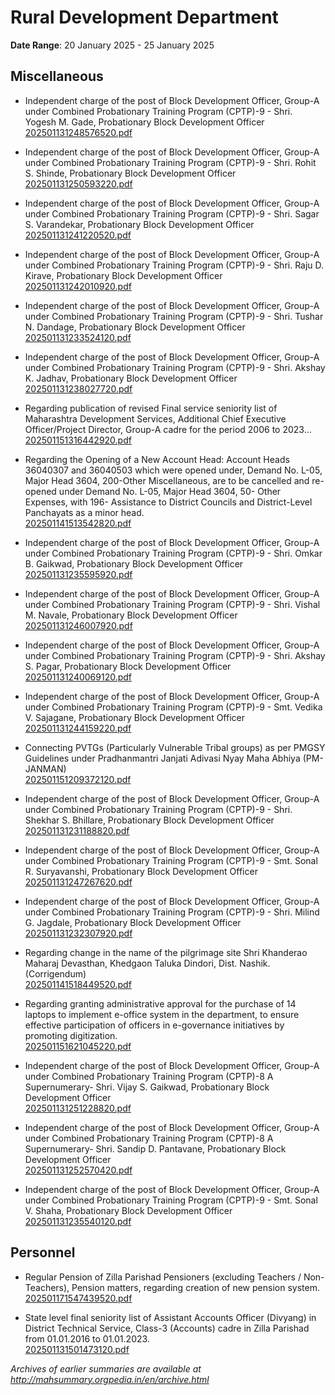# Rural Development Department

**Date Range**: 20 January 2025 - 25 January 2025


## Miscellaneous
- Independent charge of the post of Block Development Officer, Group-A under Combined Probationary Training Program (CPTP)-9 - Shri. Yogesh M. Gade, Probationary Block Development Officer\
  [202501131248576520.pdf](https://gr.maharashtra.gov.in/Site/Upload/Government%20Resolutions/English/202501131248576520.pdf)

- Independent charge of the post of Block Development Officer, Group-A under Combined Probationary Training Program (CPTP)-9 - Shri. Rohit S. Shinde, Probationary Block Development Officer\
  [202501131250593220.pdf](https://gr.maharashtra.gov.in/Site/Upload/Government%20Resolutions/English/202501131250593220.pdf)

- Independent charge of the post of Block Development Officer, Group-A under Combined Probationary Training Program (CPTP)-9 - Shri. Sagar S. Varandekar, Probationary Block Development Officer\
  [202501131241220520.pdf](https://gr.maharashtra.gov.in/Site/Upload/Government%20Resolutions/English/202501131241220520.pdf)

- Independent charge of the post of Block Development Officer, Group-A under Combined Probationary Training Program (CPTP)-9 - Shri. Raju D. Kirave, Probationary Block Development Officer\
  [202501131242010920.pdf](https://gr.maharashtra.gov.in/Site/Upload/Government%20Resolutions/English/202501131242010920.pdf)

- Independent charge of the post of Block Development Officer, Group-A under Combined Probationary Training Program (CPTP)-9 - Shri. Tushar N. Dandage, Probationary Block Development Officer\
  [202501131233524120.pdf](https://gr.maharashtra.gov.in/Site/Upload/Government%20Resolutions/English/202501131233524120.pdf)

- Independent charge of the post of Block Development Officer, Group-A under Combined Probationary Training Program (CPTP)-9 - Shri. Akshay K. Jadhav, Probationary Block Development Officer\
  [202501131238027720.pdf](https://gr.maharashtra.gov.in/Site/Upload/Government%20Resolutions/English/202501131238027720.pdf)

- Regarding publication of revised Final service seniority list of Maharashtra Development Services, Additional Chief Executive Officer/Project Director, Group-A cadre for the period 2006 to 2023...\
  [202501151316442920.pdf](https://gr.maharashtra.gov.in/Site/Upload/Government%20Resolutions/English/202501151316442920.pdf)

- Regarding the Opening of a New Account Head:  Account Heads 36040307 and 36040503 which were opened under, Demand No. L-05, Major Head 3604, 200-Other Miscellaneous, are to be cancelled and re-opened under Demand No. L-05, Major Head 3604, 50- Other Expenses, with 196- Assistance to District Councils and District-Level Panchayats as a minor head.\
  [202501141513542820.pdf](https://gr.maharashtra.gov.in/Site/Upload/Government%20Resolutions/English/202501141513542820.pdf)

- Independent charge of the post of Block Development Officer, Group-A under Combined Probationary Training Program (CPTP)-9 - Shri. Omkar B. Gaikwad, Probationary Block Development Officer\
  [202501131235595920.pdf](https://gr.maharashtra.gov.in/Site/Upload/Government%20Resolutions/English/202501131235595920.pdf)

- Independent charge of the post of Block Development Officer, Group-A under Combined Probationary Training Program (CPTP)-9 - Shri. Vishal M. Navale, Probationary Block Development Officer\
  [202501131246007920.pdf](https://gr.maharashtra.gov.in/Site/Upload/Government%20Resolutions/English/202501131246007920.pdf)

- Independent charge of the post of Block Development Officer, Group-A under Combined Probationary Training Program (CPTP)-9 - Shri. Akshay S. Pagar, Probationary Block Development Officer\
  [202501131240069120.pdf](https://gr.maharashtra.gov.in/Site/Upload/Government%20Resolutions/English/202501131240069120.pdf)

- Independent charge of the post of Block Development Officer, Group-A under Combined Probationary Training Program (CPTP)-9 - Smt. Vedika V. Sajagane, Probationary Block Development Officer\
  [202501131244159220.pdf](https://gr.maharashtra.gov.in/Site/Upload/Government%20Resolutions/English/202501131244159220.pdf)

- Connecting PVTGs (Particularly Vulnerable Tribal groups) as per PMGSY Guidelines under Pradhanmantri Janjati Adivasi Nyay Maha Abhiya (PM-JANMAN)\
  [202501151209372120.pdf](https://gr.maharashtra.gov.in/Site/Upload/Government%20Resolutions/English/202501151209372120.pdf)

- Independent charge of the post of Block Development Officer, Group-A under Combined Probationary Training Program (CPTP)-9 - Shri. Shekhar S. Bhillare, Probationary Block Development Officer\
  [202501131231188820.pdf](https://gr.maharashtra.gov.in/Site/Upload/Government%20Resolutions/English/202501131231188820.pdf)

- Independent charge of the post of Block Development Officer, Group-A under Combined Probationary Training Program (CPTP)-9 - Smt. Sonal R. Suryavanshi, Probationary Block Development Officer\
  [202501131247267620.pdf](https://gr.maharashtra.gov.in/Site/Upload/Government%20Resolutions/English/202501131247267620.pdf)

- Independent charge of the post of Block Development Officer, Group-A under Combined Probationary Training Program (CPTP)-9 - Shri. Milind G. Jagdale, Probationary Block Development Officer\
  [202501131232307920.pdf](https://gr.maharashtra.gov.in/Site/Upload/Government%20Resolutions/English/202501131232307920.pdf)

- Regarding change in the name of the pilgrimage site Shri Khanderao Maharaj Devasthan, Khedgaon Taluka Dindori, Dist. Nashik. (Corrigendum)\
  [202501141518449520.pdf](https://gr.maharashtra.gov.in/Site/Upload/Government%20Resolutions/English/202501141518449520.pdf)

- Regarding granting administrative approval for the purchase of 14 laptops to implement e-office system in the department, to ensure effective participation of officers in e-governance initiatives by promoting digitization.\
  [202501151621045220.pdf](https://gr.maharashtra.gov.in/Site/Upload/Government%20Resolutions/English/202501151621045220.pdf)

- Independent charge of the post of Block Development Officer, Group-A under Combined Probationary Training Program (CPTP)-8 A Supernumerary- Shri. Vijay S. Gaikwad, Probationary Block Development Officer\
  [202501131251228820.pdf](https://gr.maharashtra.gov.in/Site/Upload/Government%20Resolutions/English/202501131251228820.pdf)

- Independent charge of the post of Block Development Officer, Group-A under Combined Probationary Training Program (CPTP)-8 A Supernumerary- Shri. Sandip D. Pantavane, Probationary Block Development Officer\
  [202501131252570420.pdf](https://gr.maharashtra.gov.in/Site/Upload/Government%20Resolutions/English/202501131252570420.pdf)

- Independent charge of the post of Block Development Officer, Group-A under Combined Probationary Training Program (CPTP)-9 - Smt. Sonal V. Shaha, Probationary Block Development Officer\
  [202501131235540120.pdf](https://gr.maharashtra.gov.in/Site/Upload/Government%20Resolutions/English/202501131235540120.pdf)

## Personnel
- Regular Pension of Zilla Parishad Pensioners (excluding Teachers / Non-Teachers),  Pension matters, regarding creation of new pension system.\
  [202501171547439520.pdf](https://gr.maharashtra.gov.in/Site/Upload/Government%20Resolutions/English/202501171547439520.pdf)

- State level final seniority list of Assistant Accounts Officer (Divyang) in District Technical Service, Class-3 (Accounts) cadre in Zilla Parishad from 01.01.2016 to 01.01.2023.\
  [202501131501473120.pdf](https://gr.maharashtra.gov.in/Site/Upload/Government%20Resolutions/English/202501131501473120.pdf)


*Archives of earlier summaries are available at http://mahsummary.orgpedia.in/en/archive.html*